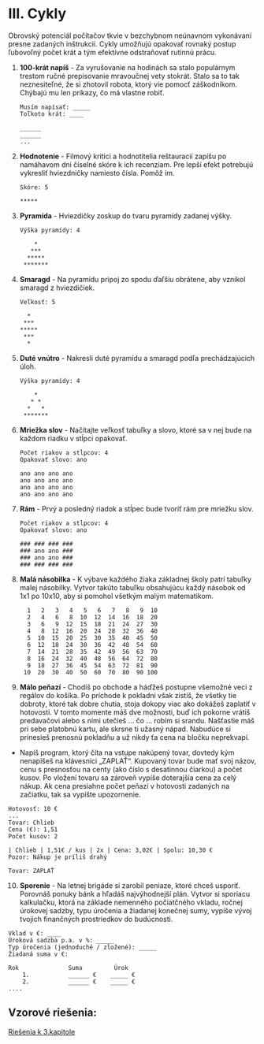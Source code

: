 # Ⅲ. Cykly


Obrovský potenciál počítačov tkvie v bezchybnom neúnavnom vykonávaní presne zadaných inštrukcií. Cykly umožňujú opakovať rovnaký postup ľubovoľný počet krát a tým efektívne odstraňovať rutinnú prácu.


1. **100-krát napíš** - Za vyrušovanie na hodinách sa stalo populárnym trestom ručné prepisovanie mravoučnej vety stokrát. Stalo sa to tak neznesiteľné, že si zhotovil robota, ktorý vie pomocť záškodníkom. Chýbajú mu len príkazy, čo má vlastne robiť.

   ```
   Musím napísať: _____
   Toľkoto krát: ____
   
   ______
   ______
   ...
   ```



2. **Hodnotenie** -  Filmový kritici a hodnotitelia reštauracií zapíšu po namáhavom dni číselné skóre k ich recenziam. Pre lepší efekt potrebujú vykresliť hviezdničky namiesto čísla. Pomôž im.

   ```
   Skóre: 5
   
   *****
   ```



3. **Pyramída** - Hviezdičky zoskup do tvaru pyramídy zadanej výšky.

   ```
   Výška pyramídy: 4
   
       *
      ***
     *****
    *******
   ```



4. **Smaragd** - Na pyramídu pripoj zo spodu ďaľšiu obrátene, aby vznikol smaragd z hviezdičiek.

   ```
   Veľkosť: 5
   
     *
    ***
   *****
    ***
     *
   ```



5. **Duté vnútro** - Nakresli duté pyramídu a smaragd podľa prechádzajúcich úloh.

   ```
   Výška pyramídy: 4
   
       *
      * *
     *   *
    *******
   ```



6. **Mriežka slov** - Načítajte veľkosť tabuľky a slovo, ktoré sa v nej bude na každom riadku v stĺpci opakovať.

   ```
   Počet riakov a stĺpcov: 4
   Opakovať slovo: ano
   
   ano ano ano ano
   ano ano ano ano
   ano ano ano ano
   ano ano ano ano
   ```



7. **Rám** - Prvý a posledný riadok a stĺpec bude tvoriť rám pre mriežku slov.

   ```
   Počet riakov a stĺpcov: 4
   Opakovať slovo: ano
   
   ### ### ### ###
   ### ano ano ###
   ### ano ano ###
   ### ### ### ###
   ```



8. **Malá násobilka** - K výbave každého žiaka základnej školy patrí tabuľky malej násobilky. Vytvor takúto tabuľku obsahujúcu každý násobok od 1x1 po 10x10, aby si pomohol všetkým malým matematikom.

   ```
     1   2   3   4   5   6   7   8   9  10
     2   4   6   8  10  12  14  16  18  20
     3   6   9  12  15  18  21  24  27  30
     4   8  12  16  20  24  28  32  36  40
     5  10  15  20  25  30  35  40  45  50
     6  12  18  24  30  36  42  48  54  60
     7  14  21  28  35  42  49  56  63  70
     8  16  24  32  40  48  56  64  72  80
     9  18  27  36  45  54  63  72  81  90
    10  20  30  40  50  60  70  80  90 100
   ```


9. **Málo peňazí** - Chodíš po obchode a háďžeš postupne všemožné veci z regálov do košíka. Po príchode k pokladni však zistíš, že všetky tie dobroty, ktoré tak dobre chutia, stoja dokopy viac ako dokážeš zaplatiť v hotovosti. V tomto momente máš dve možnosti, buď ich pokorne vrátiš predavačovi alebo s nimi utečieš … čo … robím si srandu. Našťastie máš pri sebe platobnú kartu, ale skrsne ti užasný nápad. Nabudúce si prinesieš prenosnú pokladňu a už nikdy ťa cena na bločku neprekvapí.
- Napíš program, ktorý číta na vstupe nakúpený tovar, dovtedy kým nenapíšeš na klávesnici „ZAPLAŤ“. Kupovaný tovar bude mať svoj názov, cenu s presnosťou na centy (ako číslo s desatinnou čiarkou) a počet kusov. Po vložení tovaru sa zároveň vypíše doterajšia cena za celý nákup. Ak cena presiahne počet peňazí v hotovosti zadaných na začiatku, tak sa vypíšte upozornenie.

```
Hotovosť: 10 €
...
Tovar: Chlieb
Cena (€): 1,51
Počet kusov: 2

| Chlieb | 1,51€ / kus | 2x | Cena: 3,02€ | Spolu: 10,30 €
Pozor: Nákup je príliš drahý

Tovar: ZAPLAŤ
```


10. **Sporenie** -  Na letnej brigáde si zarobil peniaze, ktoré chceš usporiť. Porovnáš ponuky bánk a hľadáš najvýhodnejší plán. Vytvor si sporiacu kalkulačku, ktorá na základe nemenného počiatčného vkladu, ročnej úrokovej sadzby, typu úročenia a žiadanej konečnej sumy, vypíše vývoj tvojich finančných prostriedkov do budúcnosti.

   ```
   Vklad v €: ____
   Úroková sadzba p.a. v %: _____
   Typ úročenia (jednoduché / zložené): _____
   Žiadaná suma v €:
   
   Rok				Suma         Úrok
       1.	        ______ €    _____ €
       2.	        ______ €    _____ €
   ....
   ```

## Vzorové riešenia:
[Riešenia k 3.kapitole](/Hackerman/tasks-solutions/3-chapter.html)
